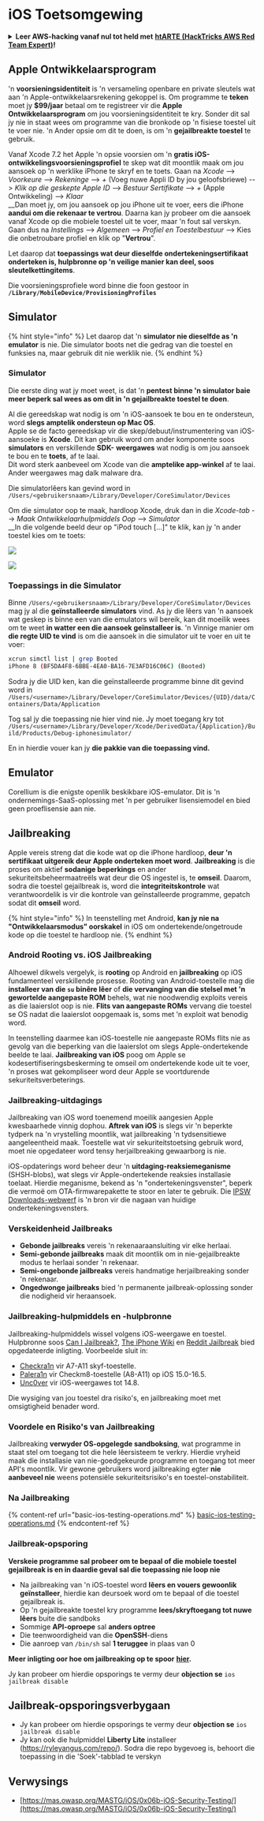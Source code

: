 # iOS Toetsomgewing

<details>

<summary><strong>Leer AWS-hacking vanaf nul tot held met</strong> <a href="https://training.hacktricks.xyz/courses/arte"><strong>htARTE (HackTricks AWS Red Team Expert)</strong></a><strong>!</strong></summary>

Ander maniere om HackTricks te ondersteun:

* As jy wil sien dat jou **maatskappy geadverteer word in HackTricks** of **HackTricks aflaai in PDF-formaat** Kontroleer die [**INSKRYWINGSPLANNE**](https://github.com/sponsors/carlospolop)!
* Kry die [**amptelike PEASS & HackTricks swag**](https://peass.creator-spring.com)
* Ontdek [**Die PEASS-familie**](https://opensea.io/collection/the-peass-family), ons versameling eksklusiewe [**NFT's**](https://opensea.io/collection/the-peass-family)
* **Sluit aan by die** 💬 [**Discord-groep**](https://discord.gg/hRep4RUj7f) of die [**telegram-groep**](https://t.me/peass) of **volg** ons op **Twitter** 🐦 [**@carlospolopm**](https://twitter.com/hacktricks\_live)**.**
* **Deel jou haktruuks deur PR's in te dien by die** [**HackTricks**](https://github.com/carlospolop/hacktricks) en [**HackTricks Cloud**](https://github.com/carlospolop/hacktricks-cloud) github-opslag.

</details>

## Apple Ontwikkelaarsprogram

'n **voorsieningsidentiteit** is 'n versameling openbare en private sleutels wat aan 'n Apple-ontwikkelaarsrekening gekoppel is. Om programme te **teken** moet jy **$99/jaar** betaal om te registreer vir die **Apple Ontwikkelaarsprogram** om jou voorsieningsidentiteit te kry. Sonder dit sal jy nie in staat wees om programme van die bronkode op 'n fisiese toestel uit te voer nie. 'n Ander opsie om dit te doen, is om 'n **gejailbreakte toestel** te gebruik.

Vanaf Xcode 7.2 het Apple 'n opsie voorsien om 'n **gratis iOS-ontwikkelingsvoorsieningsprofiel** te skep wat dit moontlik maak om jou aansoek op 'n werklike iPhone te skryf en te toets. Gaan na _Xcode_ --> _Voorkeure_ --> _Rekeninge_ --> _+_ (Voeg nuwe Appli ID by jou geloofsbriewe) --> _Klik op die geskepte Apple ID_ --> _Bestuur Sertifikate_ --> _+_ (Apple Ontwikkeling) --> _Klaar_\
\_\_Dan moet jy, om jou aansoek op jou iPhone uit te voer, eers die iPhone **aandui om die rekenaar te vertrou**. Daarna kan jy probeer om die aansoek vanaf Xcode op die mobiele toestel uit te voer, maar 'n fout sal verskyn. Gaan dus na _Instellings_ --> _Algemeen_ --> _Profiel en Toestelbestuur_ --> Kies die onbetroubare profiel en klik op "**Vertrou**".

Let daarop dat **toepassings wat deur dieselfde ondertekeningsertifikaat onderteken is, hulpbronne op 'n veilige manier kan deel, soos sleutelkettingitems**.

Die voorsieningsprofiele word binne die foon gestoor in **`/Library/MobileDevice/ProvisioningProfiles`**

## **Simulator**

{% hint style="info" %}
Let daarop dat 'n **simulator nie dieselfde as 'n emulator** is nie. Die simulator boots net die gedrag van die toestel en funksies na, maar gebruik dit nie werklik nie.
{% endhint %}

### **Simulator**

Die eerste ding wat jy moet weet, is dat 'n **pentest binne 'n simulator baie meer beperk sal wees as om dit in 'n gejailbreakte toestel te doen**.

Al die gereedskap wat nodig is om 'n iOS-aansoek te bou en te ondersteun, word **slegs amptelik ondersteun op Mac OS**.\
Apple se de facto gereedskap vir die skep/debuut/instrumentering van iOS-aansoeke is **Xcode**. Dit kan gebruik word om ander komponente soos **simulators** en verskillende **SDK-** **weergawes** wat nodig is om jou aansoek te bou en te **toets**, af te laai.\
Dit word sterk aanbeveel om Xcode van die **amptelike app-winkel** af te laai. Ander weergawes mag dalk malware dra.

Die simulatorlêers kan gevind word in `/Users/<gebruikersnaam>/Library/Developer/CoreSimulator/Devices`

Om die simulator oop te maak, hardloop Xcode, druk dan in die _Xcode-tab_ --> _Maak Ontwikkelaarhulpmiddels Oop_ --> _Simulator_\
\_\_In die volgende beeld deur op "iPod touch \[...]" te klik, kan jy 'n ander toestel kies om te toets:

![](<../../.gitbook/assets/image (267).png>)

![](<../../.gitbook/assets/image (517).png>)

### Toepassings in die Simulator

Binne `/Users/<gebruikersnaam>/Library/Developer/CoreSimulator/Devices` mag jy al die **geïnstalleerde simulators** vind. As jy die lêers van 'n aansoek wat geskep is binne een van die emulators wil bereik, kan dit moeilik wees om te weet **in watter een die aansoek geïnstalleer is**. 'n Vinnige manier om **die regte UID te vind** is om die aansoek in die simulator uit te voer en uit te voer:
```bash
xcrun simctl list | grep Booted
iPhone 8 (BF5DA4F8-6BBE-4EA0-BA16-7E3AFD16C06C) (Booted)
```
Sodra jy die UID ken, kan die geïnstalleerde programme binne dit gevind word in `/Users/<username>/Library/Developer/CoreSimulator/Devices/{UID}/data/Containers/Data/Application`

Tog sal jy die toepassing nie hier vind nie. Jy moet toegang kry tot `/Users/<username>/Library/Developer/Xcode/DerivedData/{Application}/Build/Products/Debug-iphonesimulator/`

En in hierdie vouer kan jy **die pakkie van die toepassing vind.**

## Emulator

Corellium is die enigste openlik beskikbare iOS-emulator. Dit is 'n ondernemings-SaaS-oplossing met 'n per gebruiker lisensiemodel en bied geen proeflisensie aan nie.

## Jailbreaking

Apple vereis streng dat die kode wat op die iPhone hardloop, **deur 'n sertifikaat uitgereik deur Apple onderteken moet word**. **Jailbreaking** is die proses om aktief **sodanige beperkings** en ander sekuriteitsbeheermaatreëls wat deur die OS ingestel is, te **omseil**. Daarom, sodra die toestel gejailbreak is, word die **integriteitskontrole** wat verantwoordelik is vir die kontrole van geïnstalleerde programme, gepatch sodat dit **omseil** word.

{% hint style="info" %}
In teenstelling met Android, **kan jy nie na "Ontwikkelaarsmodus" oorskakel** in iOS om ondertekende/ongetroude kode op die toestel te hardloop nie.
{% endhint %}

### Android Rooting vs. iOS Jailbreaking

Alhoewel dikwels vergelyk, is **rooting** op Android en **jailbreaking** op iOS fundamenteel verskillende prosesse. Rooting van Android-toestelle mag die **installeer van die `su` binêre lêer** of **die vervanging van die stelsel met 'n gewortelde aangepaste ROM** behels, wat nie noodwendig exploits vereis as die laaierslot oop is nie. **Flits van aangepaste ROMs** vervang die toestel se OS nadat die laaierslot oopgemaak is, soms met 'n exploit wat benodig word.

In teenstelling daarmee kan iOS-toestelle nie aangepaste ROMs flits nie as gevolg van die beperking van die laaierslot om slegs Apple-ondertekende beelde te laai. **Jailbreaking van iOS** poog om Apple se kodesertifiseringsbeskerming te omseil om ondertekende kode uit te voer, 'n proses wat gekompliseer word deur Apple se voortdurende sekuriteitsverbeterings.

### Jailbreaking-uitdagings

Jailbreaking van iOS word toenemend moeilik aangesien Apple kwesbaarhede vinnig dophou. **Aftrek van iOS** is slegs vir 'n beperkte tydperk na 'n vrystelling moontlik, wat jailbreaking 'n tydsensitiewe aangeleentheid maak. Toestelle wat vir sekuriteitstoetsing gebruik word, moet nie opgedateer word tensy herjailbreaking gewaarborg is nie.

iOS-opdaterings word beheer deur 'n **uitdaging-reaksiemeganisme** (SHSH-blobs), wat slegs vir Apple-ondertekende reaksies installasie toelaat. Hierdie meganisme, bekend as 'n "ondertekeningsvenster", beperk die vermoë om OTA-firmwarepakette te stoor en later te gebruik. Die [IPSW Downloads-webwerf](https://ipsw.me) is 'n bron vir die nagaan van huidige ondertekeningsvensters.

### Verskeidenheid Jailbreaks

* **Gebonde jailbreaks** vereis 'n rekenaaraansluiting vir elke herlaai.
* **Semi-gebonde jailbreaks** maak dit moontlik om in nie-gejailbreakte modus te herlaai sonder 'n rekenaar.
* **Semi-ongebonde jailbreaks** vereis handmatige herjailbreaking sonder 'n rekenaar.
* **Ongedwonge jailbreaks** bied 'n permanente jailbreak-oplossing sonder die nodigheid vir heraansoek.

### Jailbreaking-hulpmiddels en -hulpbronne

Jailbreaking-hulpmiddels wissel volgens iOS-weergawe en toestel. Hulpbronne soos [Can I Jailbreak?](https://canijailbreak.com), [The iPhone Wiki](https://www.theiphonewiki.com) en [Reddit Jailbreak](https://www.reddit.com/r/jailbreak/) bied opgedateerde inligting. Voorbeelde sluit in:

* [Checkra1n](https://checkra.in/) vir A7-A11 skyf-toestelle.
* [Palera1n](https://palera.in/) vir Checkm8-toestelle (A8-A11) op iOS 15.0-16.5.
* [Unc0ver](https://unc0ver.dev/) vir iOS-weergawes tot 14.8.

Die wysiging van jou toestel dra risiko's, en jailbreaking moet met omsigtigheid benader word.

### Voordele en Risiko's van Jailbreaking

Jailbreaking **verwyder OS-opgelegde sandboksing**, wat programme in staat stel om toegang tot die hele lêersisteem te verkry. Hierdie vryheid maak die installasie van nie-goedgekeurde programme en toegang tot meer API's moontlik. Vir gewone gebruikers word jailbreaking egter **nie aanbeveel nie** weens potensiële sekuriteitsrisiko's en toestel-onstabiliteit.

### **Na Jailbreaking**

{% content-ref url="basic-ios-testing-operations.md" %}
[basic-ios-testing-operations.md](basic-ios-testing-operations.md)
{% endcontent-ref %}

### **Jailbreak-opsporing**

**Verskeie programme sal probeer om te bepaal of die mobiele toestel gejailbreak is en in daardie geval sal die toepassing nie loop nie**

* Na jailbreaking van 'n iOS-toestel word **lêers en vouers gewoonlik geïnstalleer**, hierdie kan deursoek word om te bepaal of die toestel gejailbreak is.
* Op 'n gejailbreakte toestel kry programme **lees/skryftoegang tot nuwe lêers** buite die sandboks
* Sommige **API-oproepe** sal **anders optree**
* Die teenwoordigheid van die **OpenSSH**-diens
* Die aanroep van `/bin/sh` sal **1 teruggee** in plaas van 0

**Meer inligting oor hoe om jailbreaking op te spoor** [**hier**](https://www.trustwave.com/en-us/resources/blogs/spiderlabs-blog/jailbreak-detection-methods/)**.**

Jy kan probeer om hierdie opsporings te vermy deur **objection se** `ios jailbreak disable`

## **Jailbreak-opsporingsverbygaan**

* Jy kan probeer om hierdie opsporings te vermy deur **objection se** `ios jailbreak disable`
* Jy kan ook die hulpmiddel **Liberty Lite** installeer (https://ryleyangus.com/repo/). Sodra die repo bygevoeg is, behoort die toepassing in die 'Soek'-tabblad te verskyn

## Verwysings

* [https://mas.owasp.org/MASTG/iOS/0x06b-iOS-Security-Testing/](https://mas.owasp.org/MASTG/iOS/0x06b-iOS-Security-Testing/)
